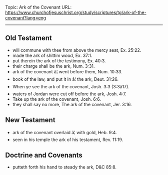Topic: Ark of the Covenant
URL: https://www.churchofjesuschrist.org/study/scriptures/tg/ark-of-the-covenant?lang=eng

---

## Old Testament

- will commune with thee from above the mercy seat, Ex. 25:22.
- made the ark of shittim wood, Ex. 37:1.
- put therein the ark of the testimony, Ex. 40:3.
- their charge shall be the ark, Num. 3:31.
- ark of the covenant â¦ went before them, Num. 10:33.
- book of the law, and put it in â¦ the ark, Deut. 31:26.
- When ye see the ark of the covenant, Josh. 3:3 (3:3â17).
- waters of Jordan were cut off before the ark, Josh. 4:7.
- Take up the ark of the covenant, Josh. 6:6.
- they shall say no more, The ark of the covenant, Jer. 3:16.

## New Testament

- ark of the covenant overlaid â¦ with gold, Heb. 9:4.
- seen in his temple the ark of his testament, Rev. 11:19.

## Doctrine and Covenants

- putteth forth his hand to steady the ark, D&C 85:8.

